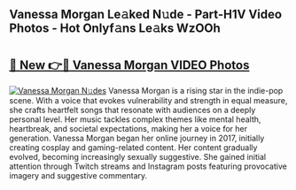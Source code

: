 ## Vanessa Morgan Le𝚊ked N𝚞de - Part-H1V Video Photos - Hot Onlyf𝚊ns Le𝚊ks WzOOh

# <h2><a href="http://ac22195.deff.icu/?id=Vanessa+Morgan">🔗 New 👉🔴 Vanessa Morgan VIDEO Photos</a></h2>

[![Vanessa Morgan N𝚞des](https://i.imgur.com/rIISA9y.gif)](http://ac22195.deff.icu/?id=Vanessa+Morgan)
Vanessa Morgan is a rising star in the indie-pop scene. With a voice that evokes vulnerability and strength in equal measure, she crafts heartfelt songs that resonate with audiences on a deeply personal level. Her music tackles complex themes like mental health, heartbreak, and societal expectations, making her a voice for her generation. Vanessa Morgan began her online journey in 2017, initially creating cosplay and gaming-related content. Her content gradually evolved, becoming increasingly sexually suggestive. She gained initial attention through Twitch streams and Instagram posts featuring provocative imagery and suggestive commentary.
